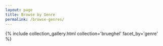 ```yaml
---
layout: page
title: Browse by Genre
permalink: /browse-genres/
---
```


{% include collection_gallery.html collection='brueghel' facet_by='genre' %}
